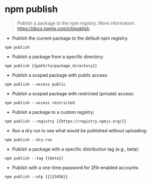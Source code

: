 # npm publish

> Publish a package to the npm registry.
> More information: <https://docs.npmjs.com/cli/publish>.

- Publish the current package to the default npm registry:

`npm publish`

- Publish a package from a specific directory:

`npm publish {{path/to/package_directory}}`

- Publish a scoped package with public access:

`npm publish --access public`

- Publish a scoped package with restricted (private) access:

`npm publish --access restricted`

- Publish a package to a custom registry:

`npm publish --registry {{https://registry.npmjs.org/}}`

- Run a dry run to see what would be published without uploading:

`npm publish --dry-run`

- Publish a package with a specific distribution tag (e.g., beta):

`npm publish --tag {{beta}}`

- Publish with a one-time password for 2FA-enabled accounts:

`npm publish --otp {{123456}}`
